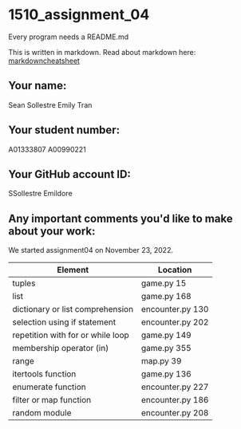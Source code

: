 # 1510_assignment_04

Every program needs a README.md

This is written in markdown. Read about markdown here: [markdowncheatsheet](https://www.markdownguide.org/cheat-sheet/)

## Your name:
Sean Sollestre
Emily Tran

## Your student number:
A01333807
A00990221

## Your GitHub account ID:
SSollestre
Emildore

## Any important comments you'd like to make about your work:
We started assignment04 on November 23, 2022.

| Element                           | Location         |
|-----------------------------------|------------------|
| tuples                            | game.py 15       |
| list                              | game.py 168      |
| dictionary or list comprehension  | encounter.py 130 |
| selection using if statement      | encounter.py 202 |
| repetition with for or while loop | game.py 149      |
| membership operator (in)          | game.py 355      |
| range                             | map.py 39        |
| itertools function                | game.py 136      |
| enumerate function                | encounter.py 227 |
| filter or map function            | encounter.py 186 |
| random module                     | encounter.py 208 |
